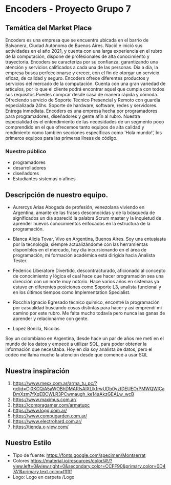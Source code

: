 # Encoders - Proyecto Grupo 7

## Temática del Market Place
Encoders es una empresa que se encuentra ubicada en el barrio de Balvanera, Ciudad Autónoma de Buenos Aires. Nació e inició sus actividades en el año 2021, y cuenta con una larga experiencia en el rubro de la computación, dispone de profesionales de alta conocimiento y trayectoria.
Encoders  se caracteriza por su confianza, garantizando una atención y servicios calificados a cada una de las personas. Día a día, la empresa busca perfeccionarse y crecer, con el fin de otorgar un servicio eficaz, de calidad y seguro.
Encoders ofrece diferentes productos y servicios del mercado de la computación. Cuenta con una gran variedad de artículos, por lo que el cliente podrá encontrar aquel que cumpla con todos sus requisitos.Puedes comprar desde casa de manera rápida y cómoda. Ofreciendo servicio de Soporte Técnico Presencial y Remoto con guardia especializada 24hs. Soporte de hardware, software, redes y servidores. Entrega inmediata. 
Encoders es una empresa hecha por programadores para programadores, diseñadores y gente afín al rubro. Nuestra especialidad es el entendimiento de las necesidades de un segmento poco comprendido en el que ofrecemos tanto equipos de alta calidad y rendimiento como también secciones específicas como ‘Hola mundo!’, los primeros equipos para las primeras líneas de código.

### Nuestro público
- programadores 
- desarrolladores
- diseñadores
- Estudiantes sistemas o afines 

## Descripción de nuestro equipo.

- Aurercys Arias
Abogada de profesión, venezolana  viviendo en Argentina, amante de las frases desconocidas  y de la búsqueda de significados un día  apareció la palabra Scrum master y la inquietud de aprender nuevos conocimientos enfocados en la estructura de la programación. 


- Blanca Alicia Tovar,
Vivo en Argentina, Buenos Aires. Soy una entusiasta por la tecnología, siempre actualizándome con las herramientas disponibles en el mercado, hoy dia incursionando en el área de programación, mi formación académica está dirigida hacia Analista Tester.


- Federico Liberatore
Divertido, descontracturado, aficionado al concepto de conocimiento y lógica el cual hace que hacer programación sea una dirección con un norte muy notorio. Hace varios años en sistemas ya estuve en diferentes posiciones como Soporte L3, analísta funcional y en los últimos tiempos como Implementation Specialist.

- Rocchia Ignacio
Egresado técnico químico, encontré la programación por casualidad buscando cosas distintas para hacer y así emprendí mi camino por este rubro. Me falta mucho todavía pero nunca las ganas de aprender y relacionarme con gente.

- Lopez Bonilla, Nicolas

Soy un colombiano en Argentina, desde hace un par de años me metí en el mundo de los datos y empecé a utilizar SQL, para poder obtener la información que necesitaba. Hoy en dia soy analista de datos, pero el codeo me llama mucho la atención desde que comencé a usar SQL


## Nuestra inspiración
1. https://www.mexx.com.ar/arma_tu_pc/?gclid=Cj0KCQiA5aWOBhDMARIsAIXLlkfrwUDb0yztDEUEOrPMWQWlCaDmXzm7fXqEBCWLR3PCwmaugh_ke14aAkzGEALw_wcB
2. https://www.maximus.com.ar/
3. https://compragamer.com/armatupc
4. https://www.logg.com.ar/
5. https://www.compugarden.com.ar/
6. https://www.electrohard.com.ar/
7. https://tienda.x-view.com/

## Nuestro Estilo
- Tipo de fuente: https://fonts.google.com/specimen/Montserrat
- Colores https://material.io/resources/color/#!/?view.left=0&view.right=0&secondary.color=CCFF90&primary.color=0D47A1&primary.text.color=ffffff
- Logo: Logo en carpeta /Logo


